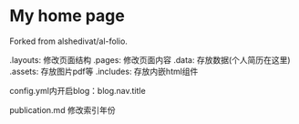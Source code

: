 # My home page

Forked from alshedivat/al-folio.

.layouts: 修改页面结构
.pages: 修改页面内容
.data: 存放数据(个人简历在这里)
.assets: 存放图片pdf等
.includes: 存放内嵌html组件

config.yml内开启blog：blog.nav.title

publication.md 修改索引年份
